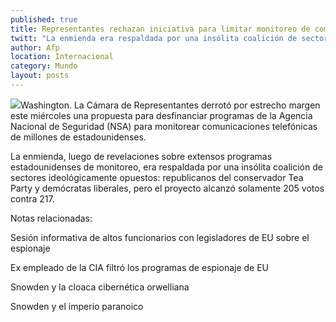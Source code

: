 ```yaml
---
published: true
title: Representantes rechazan iniciativa para limitar monitoreo de comunicaciones en EU
twitt: "La enmienda era respaldada por una insólita coalición de sectores ideológicamente opuestos: republicanos del conservador Tea Party y demócratas liberales, pero el proyecto alcanzó solamente 205 votos contra 217."
author: Afp
location: Internacional
category: Mundo
layout: posts
---
```


![](http://i.imgur.com/TiSp6tmm.jpg)Washington. La Cámara de Representantes derrotó por estrecho margen este miércoles una propuesta para desfinanciar programas de la Agencia Nacional de Seguridad (NSA) para monitorear comunicaciones telefónicas de millones de estadounidenses.

La enmienda, luego de revelaciones sobre extensos programas estadounidenses de monitoreo, era respaldada por una insólita coalición de sectores ideológicamente opuestos: republicanos del conservador Tea Party y demócratas liberales, pero el proyecto alcanzó solamente 205 votos contra 217.

Notas relacionadas:

Sesión informativa de altos funcionarios con legisladores de EU sobre el espionaje
 

Ex empleado de la CIA filtró los programas de espionaje de EU
 

Snowden y la cloaca cibernética orwelliana
 

Snowden y el imperio paranoico
